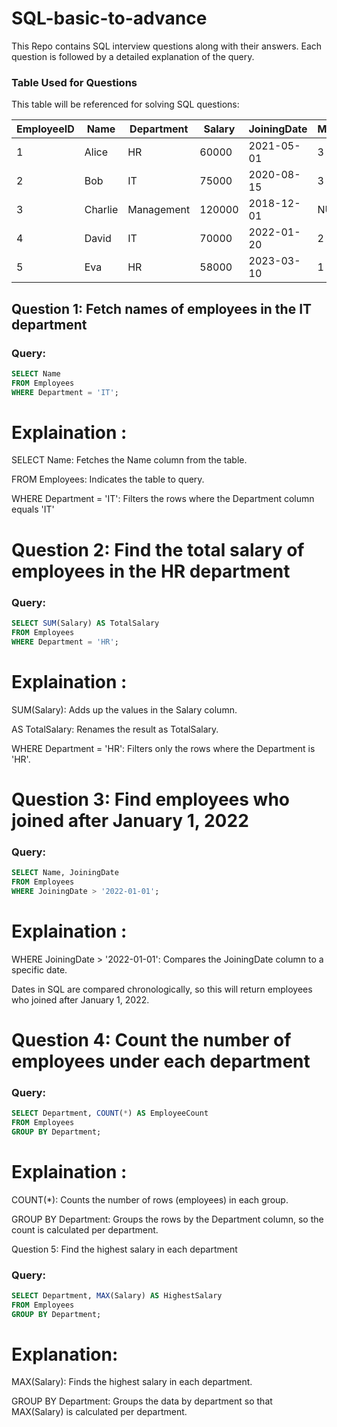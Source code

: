 # SQL-basic-to-advance
This Repo contains SQL interview questions along with their answers. Each question is followed by a detailed explanation of the query.

### Table Used for Questions

This table will be referenced for solving SQL questions:

| EmployeeID | Name       | Department  | Salary | JoiningDate | ManagerID |
|------------|------------|-------------|--------|-------------|-----------|
| 1          | Alice      | HR          | 60000  | 2021-05-01  | 3         |
| 2          | Bob        | IT          | 75000  | 2020-08-15  | 3         |
| 3          | Charlie    | Management  | 120000 | 2018-12-01  | NULL      |
| 4          | David      | IT          | 70000  | 2022-01-20  | 2         |
| 5          | Eva        | HR          | 58000  | 2023-03-10  | 1         |

## Question 1: Fetch names of employees in the IT department
### Query:
```sql
SELECT Name 
FROM Employees 
WHERE Department = 'IT';
```
# Explaination :
SELECT Name: Fetches the Name column from the table.

FROM Employees: Indicates the table to query.

WHERE Department = 'IT': Filters the rows where the Department column equals 'IT'

# Question 2: Find the total salary of employees in the HR department
### Query:
```sql
SELECT SUM(Salary) AS TotalSalary
FROM Employees
WHERE Department = 'HR';
```
# Explaination :
SUM(Salary): Adds up the values in the Salary column.

AS TotalSalary: Renames the result as TotalSalary.

WHERE Department = 'HR': Filters only the rows where the Department is 'HR'.

# Question 3: Find employees who joined after January 1, 2022
### Query:
```sql
SELECT Name, JoiningDate
FROM Employees
WHERE JoiningDate > '2022-01-01';
```
# Explaination :
WHERE JoiningDate > '2022-01-01': Compares the JoiningDate column to a specific date.

Dates in SQL are compared chronologically, so this will return employees who joined after January 1, 2022.

# Question 4: Count the number of employees under each department
### Query:
```sql
SELECT Department, COUNT(*) AS EmployeeCount
FROM Employees
GROUP BY Department;
```
# Explaination :
COUNT(*): Counts the number of rows (employees) in each group.

GROUP BY Department: Groups the rows by the Department column, so the count is calculated per department.

Question 5: Find the highest salary in each department
### Query:
```sql
SELECT Department, MAX(Salary) AS HighestSalary
FROM Employees
GROUP BY Department;
```
# Explanation:
MAX(Salary): Finds the highest salary in each department.

GROUP BY Department: Groups the data by department so that MAX(Salary) is calculated per department.

